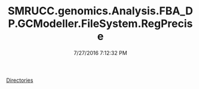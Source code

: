 ﻿---
title: SMRUCC.genomics.Analysis.FBA_DP.GCModeller.FileSystem.RegPrecise
date: 7/27/2016 7:12:32 PM
---

[Directories](T-SMRUCC.genomics.Analysis.FBA_DP.GCModeller.FileSystem.RegPrecise.Directories.html)
